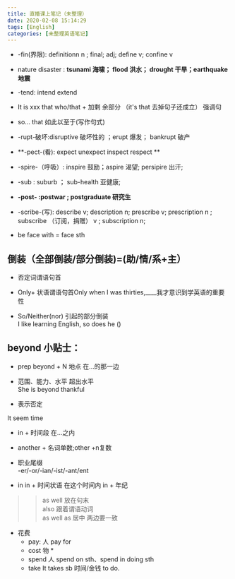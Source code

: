 ```yaml
---
title: 直播课上笔记（未整理）
date: 2020-02-08 15:14:29
tags: [English]
categories: [未整理英语笔记]
---
```


+ -fin(界限): definitionn n ; final; adj; define v; confine v

+ nature disaster : **tsunami 海啸； flood 洪水； drought 干旱；earthquake 地震**

+ -tend: intend extend  

+ It is xxx that who/that + 加剩 余部分 （it's that 去掉句子还成立） 强调句

+ so... that 如此以至于(写作句式)
+ -rupt-破坏:disruptive 破坏性的 ；erupt 爆发； bankrupt 破产  

+ **-pect-(看): expect unexpect inspect respect  **   

+ -spire-（呼吸）: inspire 鼓励；aspire 渴望; persipire 出汗;

+ -sub : suburb  ； sub-health 亚健康; 

+ **-post- :postwar ; postgraduate 研究生** 

+ -scribe-(写): describe v; description n; prescribe v; prescription n ; subscribe （订阅，捐赠） v ; subscription n;

+ be face with = face sth 

##  倒装（全部倒装/部分倒装)=(助/情/系+主）
+ 否定词谓语句首  

+ Only+ 状语谓语句首Only when I was thirties,____我才意识到学英语的重要性  

+ So/Neither(nor) 引起的部分倒装  
I like learning English, so does he ()



## beyond 小贴士：  
+ prep beyond + N 地点 在...的那一边  


+ 范围、能力、水平 超出水平  
She is beyond thankful

+ 表示否定

It seem time


+ in + 时间段 在...之内  

+ another + 名词单数;other +n复数

+ 职业尾缀  
-er/-or/-ian/-ist/-ant/ent

+ in 
in + 时间状语 在这个时间内
in + 年纪 


>> as well 放在句末  
also  跟着谓语动词  
as well as 居中  两边要一致


- 花费
	+ pay: 人 pay for
	+ cost 物 *
	+ spend  人 spend on sth、spend in doing sth
	+ take It takes sb 时间/金钱 to do.


